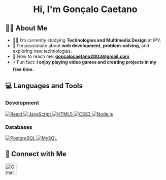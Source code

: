 <h1 align="center">Hi, I'm Gonçalo Caetano</h1>

## 🙋‍♂️ About Me

- 👨‍💻 I’m currently studying **Technologies and Multimedia Design** at IPV.  
- 🌱 I’m passionate about **web development**, **problem-solving**, and exploring new technologies.  
- 📧 How to reach me: **goncalocaetano2003@gmail.com**  
- ⚡ Fun fact: **I enjoy playing video games and creating projects in my free time.**  

## 💻 Languages and Tools

### Development  
<p align="left"> 
    <a href="https://reactjs.org/" target="_blank"> <img src="https://img.icons8.com/color/48/000000/react-native.png" alt="React"/> </a>
    <a href="https://developer.mozilla.org/en-US/docs/Web/JavaScript" target="_blank"> <img src="https://img.icons8.com/color/48/000000/javascript.png" alt="JavaScript"/> </a> 
    <a href="https://www.w3.org/html/" target="_blank"> <img src="https://img.icons8.com/color/48/000000/html-5.png" alt="HTML5"/> </a> 
    <a href="https://www.w3schools.com/css/" target="_blank"> <img src="https://img.icons8.com/color/48/000000/css3.png" alt="CSS3"/> </a>
    <a href="https://nodejs.org/" target="_blank"> <img src="https://img.icons8.com/color/48/000000/nodejs.png" alt="Node.js"/> </a>
</p>

### Databases  
<p align="left"> 
    <a href="https://www.postgresql.org/" target="_blank"> <img src="https://img.icons8.com/color/48/000000/postgresql.png" alt="PostgreSQL"/> </a>
    <a href="https://www.mysql.com/" target="_blank"> <img src="https://img.icons8.com/fluency/48/000000/mysql-logo.png" alt="MySQL"/> </a>
</p>

## 📱 Connect with Me

<p align="left">
    <a href="mailto:goncalocaetano2003@gmail.com"><img height="35" src="https://img.icons8.com/fluent/48/000000/gmail.png" alt="Gmail"/></a>
</p>
